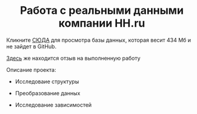 # <center> Работа с реальными данными компании HH.ru </center>

Кликните [СЮДА](https://drive.google.com/file/d/12CfuoHGg0nH3JR8rsHpfAGPap8iqhTCY/view?usp=sharing) для просмотра базы данных, которая весит 434 Мб и не зайдет в GitHub.

[Здесь](https://docs.google.com/document/d/1DmKMUiWtWjFzinDvZ0eIXuAfnjIaJzhXP1jAtJkxhNY/edit) же находится отзыв на выполненную работу

Описание проекта:

* Исследоваие структуры

* Преобразование данных

* Исследование зависимостей